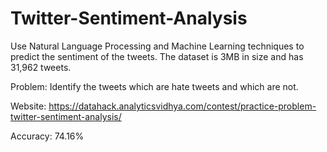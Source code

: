 # Twitter-Sentiment-Analysis

Use Natural Language Processing and Machine Learning techniques to predict the sentiment of the tweets. The dataset is 3MB in size and has 31,962 tweets.

Problem: Identify the tweets which are hate tweets and which are not.

Website: https://datahack.analyticsvidhya.com/contest/practice-problem-twitter-sentiment-analysis/

Accuracy: 74.16%
